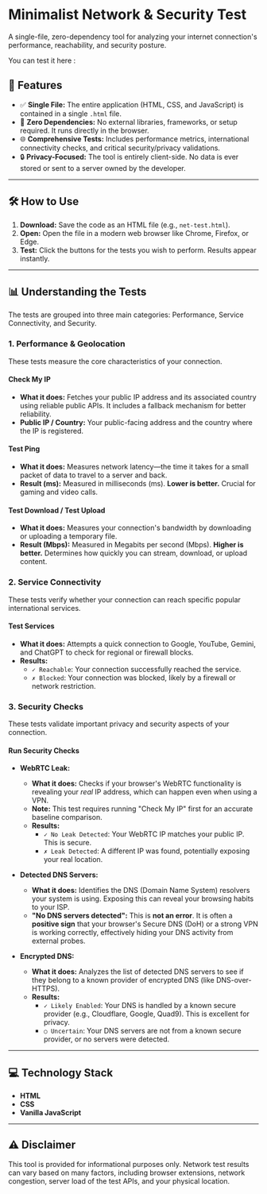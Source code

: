# Minimalist Network & Security Test

A single-file, zero-dependency tool for analyzing your internet connection's performance, reachability, and security posture.

You can test it here : 

## 🚀 Features

*   ✅ **Single File:** The entire application (HTML, CSS, and JavaScript) is contained in a single `.html` file.
*   💨 **Zero Dependencies:** No external libraries, frameworks, or setup required. It runs directly in the browser.
*   🌐 **Comprehensive Tests:** Includes performance metrics, international connectivity checks, and critical security/privacy validations.
*   🔒 **Privacy-Focused:** The tool is entirely client-side. No data is ever stored or sent to a server owned by the developer.

---

## 🛠️ How to Use

1.  **Download:** Save the code as an HTML file (e.g., `net-test.html`).
2.  **Open:** Open the file in a modern web browser like Chrome, Firefox, or Edge.
3.  **Test:** Click the buttons for the tests you wish to perform. Results appear instantly.

---

## 📊 Understanding the Tests

The tests are grouped into three main categories: Performance, Service Connectivity, and Security.

### 1. Performance & Geolocation

These tests measure the core characteristics of your connection.

#### Check My IP
*   **What it does:** Fetches your public IP address and its associated country using reliable public APIs. It includes a fallback mechanism for better reliability.
*   **Public IP / Country:** Your public-facing address and the country where the IP is registered.

#### Test Ping
*   **What it does:** Measures network latency—the time it takes for a small packet of data to travel to a server and back.
*   **Result (ms):** Measured in milliseconds (ms). **Lower is better.** Crucial for gaming and video calls.

#### Test Download / Test Upload
*   **What it does:** Measures your connection's bandwidth by downloading or uploading a temporary file.
*   **Result (Mbps):** Measured in Megabits per second (Mbps). **Higher is better.** Determines how quickly you can stream, download, or upload content.

### 2. Service Connectivity

These tests verify whether your connection can reach specific popular international services.

#### Test Services
*   **What it does:** Attempts a quick connection to Google, YouTube, Gemini, and ChatGPT to check for regional or firewall blocks.
*   **Results:**
    *   `✓ Reachable`: Your connection successfully reached the service.
    *   `✗ Blocked`: Your connection was blocked, likely by a firewall or network restriction.

### 3. Security Checks

These tests validate important privacy and security aspects of your connection.

#### Run Security Checks
*   **WebRTC Leak:**
    *   **What it does:** Checks if your browser's WebRTC functionality is revealing your *real* IP address, which can happen even when using a VPN.
    *   **Note:** This test requires running "Check My IP" first for an accurate baseline comparison.
    *   **Results:**
        *   `✓ No Leak Detected`: Your WebRTC IP matches your public IP. This is secure.
        *   `✗ Leak Detected`: A different IP was found, potentially exposing your real location.

*   **Detected DNS Servers:**
    *   **What it does:** Identifies the DNS (Domain Name System) resolvers your system is using. Exposing this can reveal your browsing habits to your ISP.
    *   **"No DNS servers detected":** This is **not an error**. It is often a **positive sign** that your browser's Secure DNS (DoH) or a strong VPN is working correctly, effectively hiding your DNS activity from external probes.

*   **Encrypted DNS:**
    *   **What it does:** Analyzes the list of detected DNS servers to see if they belong to a known provider of encrypted DNS (like DNS-over-HTTPS).
    *   **Results:**
        *   `✓ Likely Enabled`: Your DNS is handled by a known secure provider (e.g., Cloudflare, Google, Quad9). This is excellent for privacy.
        *   `○ Uncertain`: Your DNS servers are not from a known secure provider, or no servers were detected.

---

## 💻 Technology Stack

*   **HTML**
*   **CSS** 
*   **Vanilla JavaScript**

---

## ⚠️ Disclaimer

This tool is provided for informational purposes only. Network test results can vary based on many factors, including browser extensions, network congestion, server load of the test APIs, and your physical location.
